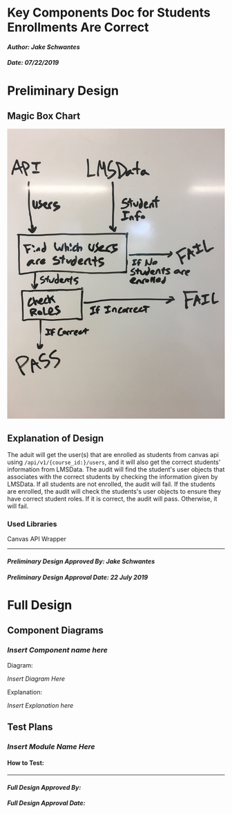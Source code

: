 # Key Components Doc for Students Enrollments Are Correct
#### *Author: Jake Schwantes*
#### *Date: 07/22/2019*

# Preliminary Design

## Magic Box Chart

![magic box chart for the instructor enrollments being correct](images/student-enrollments.jpg)

## Explanation of Design
The aduit will get the user(s) that are enrolled as students from canvas api using `/api/v1/{course_id:}/users`, 
and it will also get the correct students' information from LMSData. The audit will find the student's user objects 
that associates with the correct students by checking the information given by LMSData. If all students are not 
enrolled, the audit will fail. If the students are enrolled, the audit will check the students's user objects to 
ensure they have correct student roles. If it is correct, the audit will pass. Otherwise, it will fail.

### Used Libraries
Canvas API Wrapper

<!--## Things to Consider Before Getting Project Approved
- Are there any approved libraries that I can use? [Link to Approved Library List]
- Are there design patterns that will help?  [Link to Design Patterns]
- Can I design it so that it is a general tool instead of a specific solution?
- How can it be easily expanded?
- What does the minimum viable product look like?
## Prep for Learning Phase
- What do I need to learn
- How will I learn it
- What will I do to learn it (prototypes/tutorials/research time limit?)
- What is the definition of done for my learning process
- How do I measure the progress of learning
- Is there a deliverable that can be created during the learning process?
-->

-----

#### *Preliminary Design Approved By: Jake Schwantes* 
#### *Preliminary Design Approval Date: 22 July 2019*

# Full Design

## Component Diagrams
<!-- Diagrams and companion explanations for all Key Components.
These would include information about inputs, outputs, and what a function does for every major function. -->

<!-- For each component, the following template will be followed: (In other words, the template below will repeat for each component)-->

### *Insert Component name here*

Diagram:

*Insert Diagram Here*

Explanation:

*Insert Explanation here*

<!-- For a future release:
## Test Plans
For each major function the test plan template will be as follows (in other words the template below will repeat for each test) 
### *Insert name of component here (e.g. convertIdToCourseObject function)*
#### Test 1: *Insert Test name here*
Summary: 
 *Insert Test Summary Here*
 Type: *Insert Type here (Unit Test, Manual Test, Selenium/Puppeteer test (Overkill?))* 
Procedure:
1. *Insert Steps here*
1. *and here*
1. *and here*
Expected Outcome:
*Insert Expected Outcome here*
-->

## Test Plans

### *Insert Module Name Here*
#### How to Test:





-----

#### *Full Design Approved By:* 
#### *Full Design Approval Date:*


<!-- Diagram Types:
 - Data Flow (I think this will be the most popular)
 - Structure Charts (This is really good for showing input and output of every function)
 - UML Class Diagram (a must for object oriented projects) -->


<!--
"instructor enrollments are correct" and "instructors have correct role" had similar logic. I merged the two audits into one and merged fail conditions as well, putting both project captures and key components into individual files in one folder.
-->
